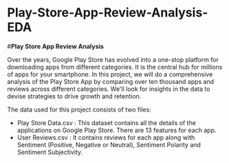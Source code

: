 # Play-Store-App-Review-Analysis-EDA

#**Play Store App Review Analysis**

Over the years, Google Play Store has evolved into a one-stop platform for downloading apps from different categories. It is the central hub for millions of apps for your smartphone. In this project, we will do a comprehensive analysis of the Play Store App by comparing over ten thousand apps and reviews across different categories. We'll look for insights in the data to devise strategies to drive growth and retention.

The data used for this project consists of two files:


*   Play Store Data.csv : This dataset contains all the details of the applications on Google Play Store. There are 13 features for each app.
*   User Reviews.csv : It contains reviews for each app along with Sentiment (Positive, Negative or Neutral), Sentiment Polarity and Sentiment Subjectivity.

